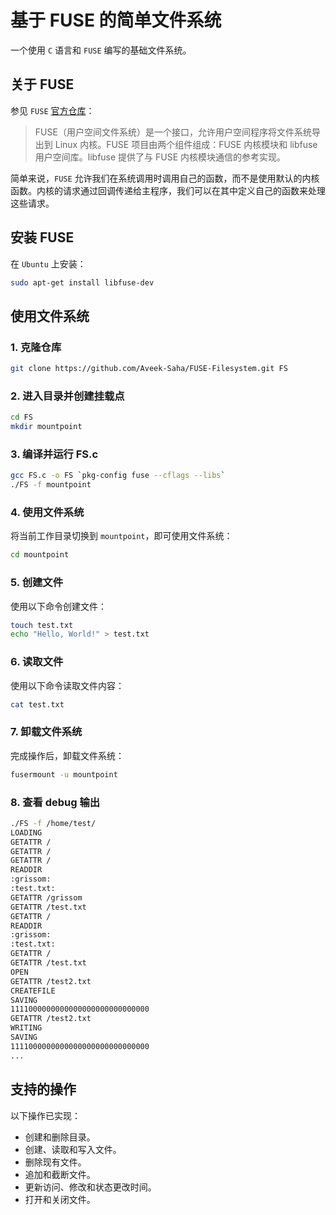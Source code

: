 # 基于 FUSE 的简单文件系统

一个使用 `C` 语言和 `FUSE` 编写的基础文件系统。

## 关于 FUSE

参见 `FUSE` [官方仓库](https://github.com/libfuse/libfuse)：

> FUSE（用户空间文件系统）是一个接口，允许用户空间程序将文件系统导出到 Linux 内核。FUSE 项目由两个组件组成：FUSE 内核模块和 libfuse 用户空间库。libfuse 提供了与 FUSE 内核模块通信的参考实现。

简单来说，`FUSE` 允许我们在系统调用时调用自己的函数，而不是使用默认的内核函数。内核的请求通过回调传递给主程序，我们可以在其中定义自己的函数来处理这些请求。

## 安装 FUSE
在 `Ubuntu` 上安装：

```bash
sudo apt-get install libfuse-dev
```

## 使用文件系统
### 1. 克隆仓库

```bash
git clone https://github.com/Aveek-Saha/FUSE-Filesystem.git FS
```

### 2. 进入目录并创建挂载点

```bash
cd FS
mkdir mountpoint
```

### 3. 编译并运行 FS.c

```bash
gcc FS.c -o FS `pkg-config fuse --cflags --libs`
./FS -f mountpoint
```

### 4. 使用文件系统

将当前工作目录切换到 `mountpoint`，即可使用文件系统：

```bash
cd mountpoint
```

### 5. 创建文件
使用以下命令创建文件：

```bash
touch test.txt
echo "Hello, World!" > test.txt
```

### 6. 读取文件
使用以下命令读取文件内容：

```bash
cat test.txt
```

### 7. 卸载文件系统
完成操作后，卸载文件系统：

```bash
fusermount -u mountpoint
```

### 8. 查看 debug 输出
```bash
./FS -f /home/test/
LOADING
GETATTR /
GETATTR /
GETATTR /
READDIR
:grissom:
:test.txt:
GETATTR /grissom
GETATTR /test.txt
GETATTR /
READDIR
:grissom:
:test.txt:
GETATTR /
GETATTR /test.txt
OPEN
GETATTR /test2.txt
CREATEFILE
SAVING
1111000000000000000000000000000
GETATTR /test2.txt
WRITING
SAVING
1111000000000000000000000000000
...
```

## 支持的操作

以下操作已实现：

- 创建和删除目录。
- 创建、读取和写入文件。
- 删除现有文件。
- 追加和截断文件。
- 更新访问、修改和状态更改时间。
- 打开和关闭文件。